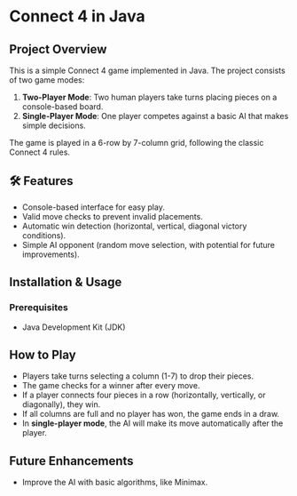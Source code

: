 # Connect 4 in Java

## Project Overview
This is a simple Connect 4 game implemented in Java. The project consists of two game modes:
1. **Two-Player Mode**: Two human players take turns placing pieces on a console-based board.
2. **Single-Player Mode**: One player competes against a basic AI that makes simple decisions.

The game is played in a 6-row by 7-column grid, following the classic Connect 4 rules.

## 🛠 Features
- Console-based interface for easy play.
- Valid move checks to prevent invalid placements.
- Automatic win detection (horizontal, vertical, diagonal victory conditions).
- Simple AI opponent (random move selection, with potential for future improvements).

## Installation & Usage
### Prerequisites
- Java Development Kit (JDK)

## How to Play
- Players take turns selecting a column (1-7) to drop their pieces.
- The game checks for a winner after every move.
- If a player connects four pieces in a row (horizontally, vertically, or diagonally), they win.
- If all columns are full and no player has won, the game ends in a draw.
- In **single-player mode**, the AI will make its move automatically after the player.

## Future Enhancements
- Improve the AI with basic algorithms, like Minimax.
